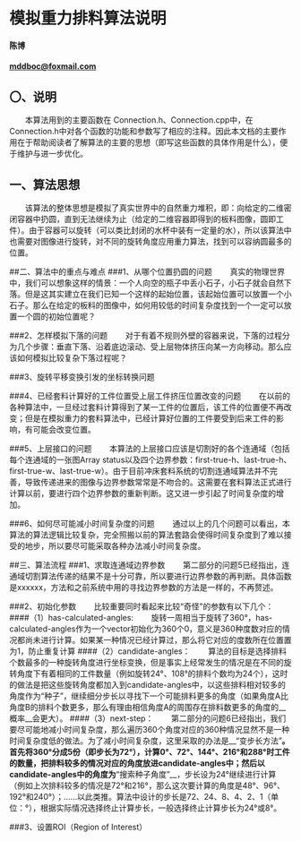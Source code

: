 # 模拟重力排料算法说明

#### 陈博
#### mddboc@foxmail.com

## 〇、说明
&#8195;&#8195;本算法用到的主要函数在 Connection.h、Connection.cpp中，在Connection.h中对各个函数的功能和参数写了相应的注释。因此本文档的主要作用在于帮助阅读者了解算法的主要的思想（即写这些函数的具体作用是什么），便于维护与进一步优化。

## 一、算法思想
&#8195;&#8195;该算法的整体思想是模拟了真实世界中的自然重力堆积，即：向给定的二维密闭容器中扔圆，直到无法继续为止（给定的二维容器即得到的板料图像，圆即工件）。由于容器可以旋转（可以类比封闭的水杯中装有一定量的水），所以该算法中也需要对图像进行旋转，对不同的旋转角度应用重力算法，找到可以容纳圆最多的位置。


##二、算法中的重点与难点
###1、从哪个位置扔圆的问题
&#8195;&#8195;真实的物理世界中，我们可以想象这样的情景：一个人向空的瓶子中丢小石子，小石子就会自然下落。但是这其实建立在我们已知一个这样的起始位置，该起始位置可以放置一个小石子。那么在给定的板料的图像中，如何用较低的时间复杂度找到一个一定可以放置一个圆的初始位置呢？

###2、怎样模拟下落的问题
&#8195;&#8195;对于有着不规则外壁的容器来说，下落的过程分为几个步骤：垂直下落、沿着底边滚动、受上层物体挤压向某一方向移动。那么应该如何模拟比较复杂下落过程呢？

###3、旋转平移变换引发的坐标转换问题

###4、已经套料计算好的工件位置受上层工件挤压位置改变的问题
&#8195;&#8195;在以前的各种算法中，一旦经过套料计算得到了某一工件的位置后，该工件的位置便不再改变；但是在模拟重力的套料算法中，已经计算好位置的工件要受到后来工件的影响，有可能会改变位置。

###5、上层接口的问题
&#8195;&#8195;本算法的上层接口应该是切割好的各个连通域（包括每个连通域的一张图Array<int> status以及四个边界参数：first-true-h、last-true-h、first-true-w、last-true-w）。由于目前冲床套料系统的切割连通域算法并不完善，导致传递进来的图像与边界参数常常是不吻合的。这需要在套料算法正式进行计算以前，要进行四个边界参数的重新判断。这又进一步引起了时间复杂度的增加。

###6、如何尽可能减小时间复杂度的问题
&#8195;&#8195;通过以上的几个问题可以看出，本算法的算法逻辑比较复杂，完全照搬以前的算法套路会使得时间复杂度到了难以接受的地步，所以要尽可能采取各种办法减小时间复杂度。


##三、算法流程
###1、求取连通域边界参数
&#8195;&#8195;第二部分的问题5已经指出，连通域切割算法传递的结果不是十分可靠，所以要进行边界参数的再判断。具体函数是xxxxxx，方法和之前系统中用的寻找边界参数的方法是一样的，不再赘述。

###2、初始化参数
&#8195;&#8195;比较重要同时看起来比较“奇怪”的参数有以下几个：
####（1）has-calculated-angles:
&#8195;&#8195;旋转一周相当于旋转了360°，has-calculated-angles作为一个vector<int>初始化为360个0，意义是360种度数对应的情况都尚未进行计算。如果某一种情况已经计算过，那么将它对应的度数所在位置置为1，防止重复计算
####（2）candidate-angles：
&#8195;&#8195;算法的目标是选择排料个数最多的一种旋转角度进行坐标变换，但是事实上经常发生的情况是在不同的旋转角度下有着相同的工件数量（例如旋转24°、108°的排料个数均为24个），这时的做法是把这些旋转角度都加入到candidate-angles中，以这些排料相对较多的角度作为“种子”，继续细分步长以寻找下一个可能排料更多的角度（如果角度A比角度B的排料个数更多，那么有理由相信角度A的周围存在排料数更多的角度的__概率__会更大）。
####（3）next-step：
&#8195;&#8195;第二部分的问题6已经指出，我们要尽可能地减小时间复杂度，那么遍历360个角度对应的360种情况显然不是一种时间复杂度低的做法。为了减小时间复杂度，这里采取的办法是__“变步长方法”__。首先将360°分成5份（即步长为72°），计算0°、72°、144°、216°和288°时工件的数量，把排料较多的情况对应的角度放进candidate-angles中；然后以candidate-angles中的角度为__“搜索种子角度”__，步长设为24°继续进行计算（例如上次排料较多的情况是72°和216°，那么这次要计算的角度是48°、96°、192°和240°）；……以此类推。算法中设计的步长是72、24、8、4、2、1（单位：°），根据实际情况选择终止计算步长，一般选择终止计算步长为24°或8°。

###3、设置ROI（Region of Interest）
